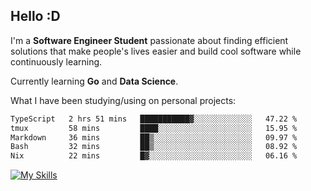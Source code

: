 ## Hello :D

I'm a **Software Engineer Student** passionate about finding efficient solutions that make people's lives easier and build cool software while continuously learning. 

Currently learning **Go** and **Data Science**.

What I have been studying/using on personal projects:
<!--START_SECTION:waka-->

```txt
TypeScript   2 hrs 51 mins   ███████████▓░░░░░░░░░░░░░   47.22 %
tmux         58 mins         ████░░░░░░░░░░░░░░░░░░░░░   15.95 %
Markdown     36 mins         ██▒░░░░░░░░░░░░░░░░░░░░░░   09.97 %
Bash         32 mins         ██▒░░░░░░░░░░░░░░░░░░░░░░   08.92 %
Nix          22 mins         █▓░░░░░░░░░░░░░░░░░░░░░░░   06.16 %
```

<!--END_SECTION:waka-->

[![My Skills](https://skillicons.dev/icons?i=dotnet,java,go,py,html,css,js,docker,linux)](https://skillicons.dev)
